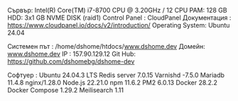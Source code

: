 Сървър: Intel(R) Core(TM) i7-8700 CPU @ 3.20GHz / 12 CPU
РАМ: 128 GB
HDD: 3x1 GB NVME DISK (raid1)
Control Panel : CloudPanel
Документация : https://www.cloudpanel.io/docs/v2/introduction/
Operating System: Ubuntu 24.04

Системен път :  /home/dshome/htdocs/www.dshome.dev
Домейн: www.dshome.dev
IP : 157.90.129.12
Git Hub: https://github.com/dshomebg/dshome-dev

Софтуер :
Ubuntu 24.04.3 LTS
Redis server 7.0.15
Varnishd -7.5.0 
Mariadb 11.4.8
nginx/1.28.0
Node.js 22.21.0
npm 11.6.2
PM2 6.0.13
Docker 28.2.2
Docker Compose 1.29.2
Meilisearch 1.11
